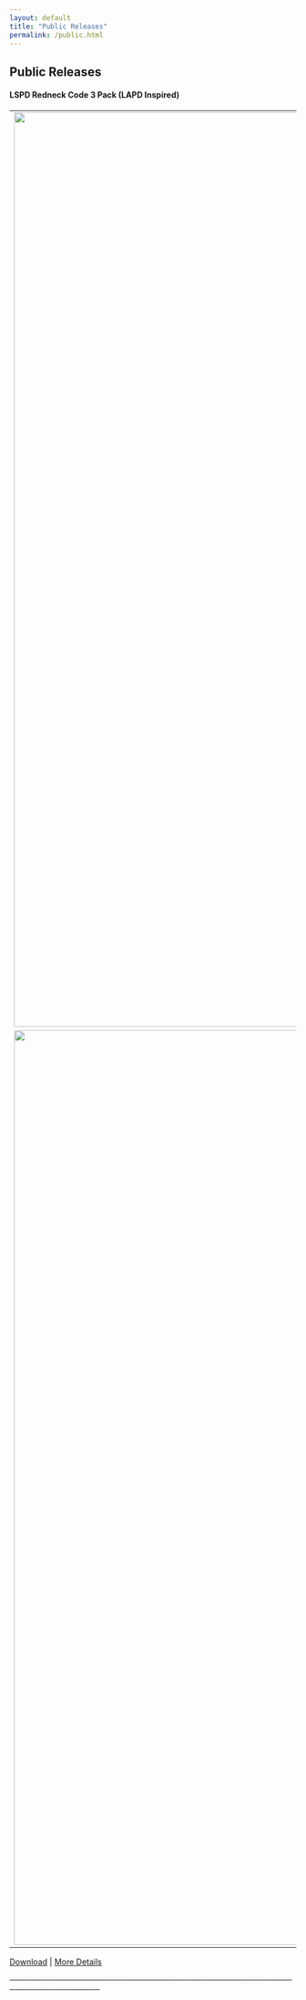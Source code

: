 ```yaml
---
layout: default
title: "Public Releases"
permalink: /public.html
---
```


## Public Releases

#### LSPD Redneck Code 3 Pack (LAPD Inspired)
| | | |
|:-------------------------:|:-------------------------:|:-------------------------:|
|<img width="1604" alt="RedneckExplorer" src="https://cdn.discordapp.com/attachments/854396343388864542/874448889070092299/unknown.png"> |  <img width="1604" alt="RedneckCharger" src="https://cdn.discordapp.com/attachments/854396343388864542/874485546725015582/unknown.png">|<img width="1604" alt="screen shot 2017-08-07 at 12 18 15 pm" src="https://user-images.githubusercontent.com/297678/29892310-03e92256-8d83-11e7-9b58-986dcb6f702e.png">|
|<img width="1604" alt="screen shot 2017-08-07 at 12 18 15 pm" src="https://user-images.githubusercontent.com/297678/29892310-03e92256-8d83-11e7-9b58-986dcb6f702e.png">  |  <img width="1604" alt="screen shot 2017-08-07 at 12 18 15 pm" src="https://user-images.githubusercontent.com/297678/29892310-03e92256-8d83-11e7-9b58-986dcb6f702e.png">|

[Download](https://namedeveloper.github.io/portfolio//error.html) | [More Details](https://namedeveloper.github.io/portfolio//rednecklspd.html)

──────────────────────────────────────────────────────────────────
